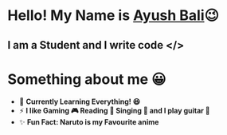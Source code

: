 # Hello! My Name is [Ayush Bali](https://www.instagram.com/ayuusssshhhhhhh)😉

## I am a Student and I write code </>

# Something about me :grinning:

- 🌱 **Currently Learning Everything! :laughing:**
- ⚡ **I like Gaming :video_game: Reading :book: Singing :microphone: and I play guitar :guitar:**
- ✨ **Fun Fact: Naruto is my Favourite anime**

